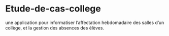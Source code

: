 # Etude-de-cas-college
une application pour informatiser l’affectation hebdomadaire des salles d’un  collège, et la gestion des absences des élèves. 
